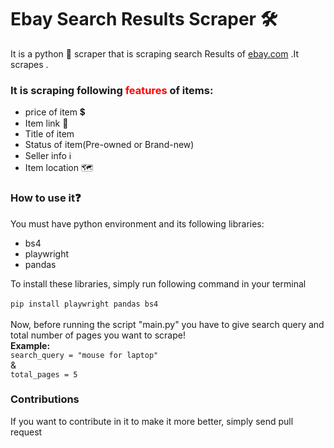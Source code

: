 <h1>Ebay Search Results Scraper 🛠</h1>
<p>It is a python 🐍 scraper that is scraping search Results of <a href="https://ebay.com">ebay.com</a>
<a href=""></a>
.It scrapes .
</p>
<h3>It is scraping following <span style="color: red;">features</span>  of items:</h3>
<ul>
<li>price of item 💲</li>
<li>Item link 🔗</li>
<li>Title of item</li>
<li>Status of item(Pre-owned or Brand-new)</li>
<li>Seller info ℹ</li>
<li>Item location 🗺</li>
</ul>

<h3>How to use it❓</h3>
<p>You must have python environment and its following libraries:
<ul>
<li>bs4</li>
<li>playwright</li>
<li>pandas</li>
</ul>
</p>
<p>
To install these libraries, simply run following command in your terminal <br><br>
<code>pip install playwright pandas bs4</code>
<br>
<br>
Now, before running the script "main.py" you have to give search query and total number of pages you want to scrape!
<br>
<strong>Example:</strong>
<br>
<code>search_query = "mouse for laptop"</code>

<br>
&
<br>
<code>total_pages = 5</code>
</p>
<h3>Contributions</h3>
<p>If you want to contribute in it to make it more better, simply send pull request</p>


